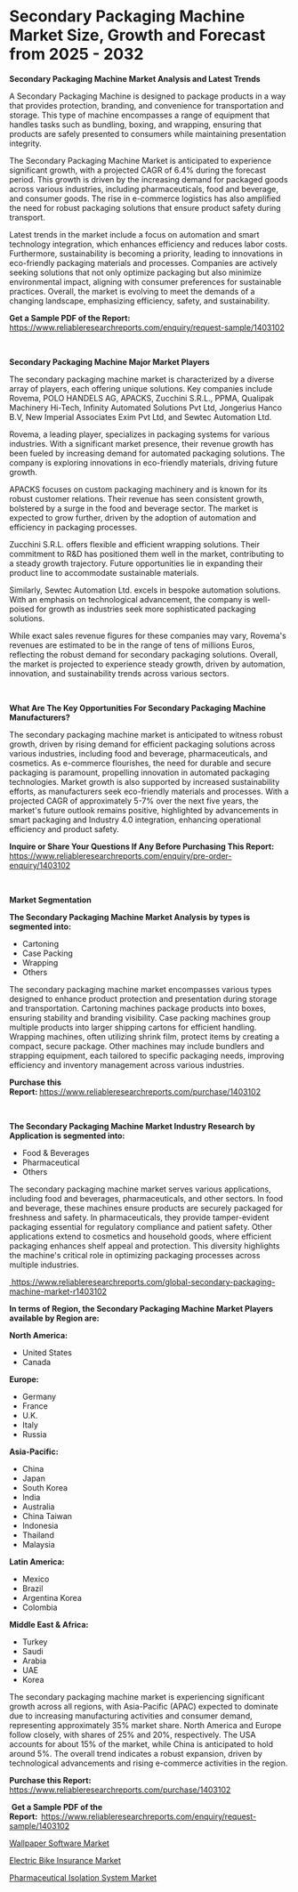 <p><h1>Secondary Packaging Machine Market Size, Growth and Forecast from 2025 - 2032</h1></p><p><strong>Secondary Packaging Machine Market Analysis and Latest Trends</strong></p>
<p><p>A Secondary Packaging Machine is designed to package products in a way that provides protection, branding, and convenience for transportation and storage. This type of machine encompasses a range of equipment that handles tasks such as bundling, boxing, and wrapping, ensuring that products are safely presented to consumers while maintaining presentation integrity. </p><p>The Secondary Packaging Machine Market is anticipated to experience significant growth, with a projected CAGR of 6.4% during the forecast period. This growth is driven by the increasing demand for packaged goods across various industries, including pharmaceuticals, food and beverage, and consumer goods. The rise in e-commerce logistics has also amplified the need for robust packaging solutions that ensure product safety during transport. </p><p>Latest trends in the market include a focus on automation and smart technology integration, which enhances efficiency and reduces labor costs. Furthermore, sustainability is becoming a priority, leading to innovations in eco-friendly packaging materials and processes. Companies are actively seeking solutions that not only optimize packaging but also minimize environmental impact, aligning with consumer preferences for sustainable practices. Overall, the market is evolving to meet the demands of a changing landscape, emphasizing efficiency, safety, and sustainability.</p></p>
<p><strong>Get a Sample PDF of the Report:&nbsp;</strong> <a href="https://www.reliableresearchreports.com/enquiry/request-sample/1403102?utm_campaign=112&utm_medium=2&utm_source=Github&utm_content=ia&utm_term=12012025&utm_id=secondary-packaging-machine">https://www.reliableresearchreports.com/enquiry/request-sample/1403102</a></p>
<p>&nbsp;</p>
<p><strong>Secondary Packaging Machine Major Market Players</strong></p>
<p><p>The secondary packaging machine market is characterized by a diverse array of players, each offering unique solutions. Key companies include Rovema, POLO HANDELS AG, APACKS, Zucchini S.R.L., PPMA, Qualipak Machinery Hi-Tech, Infinity Automated Solutions Pvt Ltd, Jongerius Hanco B.V, New Imperial Associates Exim Pvt Ltd, and Sewtec Automation Ltd.</p><p>Rovema, a leading player, specializes in packaging systems for various industries. With a significant market presence, their revenue growth has been fueled by increasing demand for automated packaging solutions. The company is exploring innovations in eco-friendly materials, driving future growth.</p><p>APACKS focuses on custom packaging machinery and is known for its robust customer relations. Their revenue has seen consistent growth, bolstered by a surge in the food and beverage sector. The market is expected to grow further, driven by the adoption of automation and efficiency in packaging processes.</p><p>Zucchini S.R.L. offers flexible and efficient wrapping solutions. Their commitment to R&D has positioned them well in the market, contributing to a steady growth trajectory. Future opportunities lie in expanding their product line to accommodate sustainable materials.</p><p>Similarly, Sewtec Automation Ltd. excels in bespoke automation solutions. With an emphasis on technological advancement, the company is well-poised for growth as industries seek more sophisticated packaging solutions.</p><p>While exact sales revenue figures for these companies may vary, Rovema's revenues are estimated to be in the range of tens of millions Euros, reflecting the robust demand for secondary packaging solutions. Overall, the market is projected to experience steady growth, driven by automation, innovation, and sustainability trends across various sectors.</p></p>
<p>&nbsp;</p>
<p><strong>What Are The Key Opportunities For Secondary Packaging Machine Manufacturers?</strong></p>
<p><p>The secondary packaging machine market is anticipated to witness robust growth, driven by rising demand for efficient packaging solutions across various industries, including food and beverage, pharmaceuticals, and cosmetics. As e-commerce flourishes, the need for durable and secure packaging is paramount, propelling innovation in automated packaging technologies. Market growth is also supported by increased sustainability efforts, as manufacturers seek eco-friendly materials and processes. With a projected CAGR of approximately 5-7% over the next five years, the market's future outlook remains positive, highlighted by advancements in smart packaging and Industry 4.0 integration, enhancing operational efficiency and product safety.</p></p>
<p><strong>Inquire or Share Your Questions If Any Before Purchasing This Report:</strong> <a href="https://www.reliableresearchreports.com/enquiry/pre-order-enquiry/1403102?utm_campaign=112&utm_medium=2&utm_source=Github&utm_content=ia&utm_term=12012025&utm_id=secondary-packaging-machine">https://www.reliableresearchreports.com/enquiry/pre-order-enquiry/1403102</a></p>
<p>&nbsp;</p>
<p><strong>Market Segmentation</strong></p>
<p><strong>The Secondary Packaging Machine Market Analysis by types is segmented into:</strong></p>
<p><ul><li>Cartoning</li><li>Case Packing</li><li>Wrapping</li><li>Others</li></ul></p>
<p><p>The secondary packaging machine market encompasses various types designed to enhance product protection and presentation during storage and transportation. Cartoning machines package products into boxes, ensuring stability and branding visibility. Case packing machines group multiple products into larger shipping cartons for efficient handling. Wrapping machines, often utilizing shrink film, protect items by creating a compact, secure package. Other machines may include bundlers and strapping equipment, each tailored to specific packaging needs, improving efficiency and inventory management across various industries.</p></p>
<p><strong>Purchase this Report:&nbsp;</strong><a href="https://www.reliableresearchreports.com/purchase/1403102?utm_campaign=112&utm_medium=2&utm_source=Github&utm_content=ia&utm_term=12012025&utm_id=secondary-packaging-machine">https://www.reliableresearchreports.com/purchase/1403102</a></p>
<p>&nbsp;</p>
<p><strong>The Secondary Packaging Machine Market Industry Research by Application is segmented into:</strong></p>
<p><ul><li>Food & Beverages</li><li>Pharmaceutical</li><li>Others</li></ul></p>
<p><p>The secondary packaging machine market serves various applications, including food and beverages, pharmaceuticals, and other sectors. In food and beverage, these machines ensure products are securely packaged for freshness and safety. In pharmaceuticals, they provide tamper-evident packaging essential for regulatory compliance and patient safety. Other applications extend to cosmetics and household goods, where efficient packaging enhances shelf appeal and protection. This diversity highlights the machine's critical role in optimizing packaging processes across multiple industries.</p></p>
<p><a href="https://www.reliableresearchreports.com/global-secondary-packaging-machine-market-r1403102?utm_campaign=112&utm_medium=2&utm_source=Github&utm_content=ia&utm_term=12012025&utm_id=secondary-packaging-machine">&nbsp;https://www.reliableresearchreports.com/global-secondary-packaging-machine-market-r1403102</a></p>
<p><strong>In terms of Region, the Secondary Packaging Machine Market Players available by Region are:</strong></p>
<p>
    <p> <strong> North America: </strong>
        <ul>
            <li>United States</li>
            <li>Canada</li>
        </ul>
        </p> 
    <p> <strong> Europe: </strong>
        <ul>
            <li>Germany</li>
            <li>France</li>
            <li>U.K.</li>
            <li>Italy</li>
            <li>Russia</li>
        </ul>
        </p> 
    <p> <strong> Asia-Pacific: </strong>
        <ul>
            <li>China</li>
            <li>Japan</li>
            <li>South Korea</li>
            <li>India</li>
            <li>Australia</li>
            <li>China Taiwan</li>
            <li>Indonesia</li>
            <li>Thailand</li>
            <li>Malaysia</li>
        </ul>
        </p> 
    <p> <strong> Latin America: </strong>
        <ul>
            <li>Mexico</li>
            <li>Brazil</li>
            <li>Argentina Korea</li>
            <li>Colombia</li>
        </ul>
        </p> 
    <p> <strong> Middle East & Africa: </strong>
        <ul>
            <li>Turkey</li>
            <li>Saudi</li>
            <li>Arabia</li>
            <li>UAE</li>
            <li>Korea</li>
        </ul>
    </p>
    </p>
<p><p>The secondary packaging machine market is experiencing significant growth across all regions, with Asia-Pacific (APAC) expected to dominate due to increasing manufacturing activities and consumer demand, representing approximately 35% market share. North America and Europe follow closely, with shares of 25% and 20%, respectively. The USA accounts for about 15% of the market, while China is anticipated to hold around 5%. The overall trend indicates a robust expansion, driven by technological advancements and rising e-commerce activities in the region.</p></p>
<p><strong>Purchase this Report: </strong><a href="https://www.reliableresearchreports.com/purchase/1403102?utm_campaign=112&utm_medium=2&utm_source=Github&utm_content=ia&utm_term=12012025&utm_id=secondary-packaging-machine">https://www.reliableresearchreports.com/purchase/1403102</a></p>
<p>&nbsp;<strong>Get a Sample PDF of the Report:&nbsp;&nbsp;</strong><a href="https://www.reliableresearchreports.com/enquiry/request-sample/1403102?utm_campaign=112&utm_medium=2&utm_source=Github&utm_content=ia&utm_term=12012025&utm_id=secondary-packaging-machine">https://www.reliableresearchreports.com/enquiry/request-sample/1403102</a></p>
<p><strong></strong></p>
<p><p><a href="https://github.com/steidmindy199393/Market-Research-Report-List-1/blob/main/wallpaper-software-market.md?utm_campaign=112&utm_medium=2&utm_source=Github&utm_content=ia&utm_term=12012025&utm_id=secondary-packaging-machine">Wallpaper Software Market</a></p><p><a href="https://github.com/klindsey95/Market-Research-Report-List-1/blob/main/electric-bike-insurance-market.md?utm_campaign=112&utm_medium=2&utm_source=Github&utm_content=ia&utm_term=12012025&utm_id=secondary-packaging-machine">Electric Bike Insurance Market</a></p><p><a href="https://github.com/delindacallegari68/Market-Research-Report-List-1/blob/main/pharmaceutical-isolation-system-market.md?utm_campaign=112&utm_medium=2&utm_source=Github&utm_content=ia&utm_term=12012025&utm_id=secondary-packaging-machine">Pharmaceutical Isolation System Market</a></p></p>